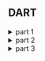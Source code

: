 ## DART
<details>
<summary>part 1</summary>
<br>

 Introduction  
 What is Dart?  
 Dart SDK  
 Print Statement  
 Operators  
 Comments  
 Variables  
 var, const and final Variables  
 final vs const variables  
 Optional Variables/ Nullable Variables  
 If Condition  
 Ternary Operators  
 Switch Statement  
 Exercise 1  
 For Loop  
 While Loop  
 Do While Loop  
 continue keyword  
 Exercise 2  
 break keyword  
 Functions  
 Returning 2 Values from a Function (Records)  
 Patterns  
 Returning Nullable Variables/Values  
 Function Positional Arguments & Global Variables  
 Function Named Arguments  
 Named Records  
 Returning Functions from Functions  
 Arrow Function  
 Anonymous Functions    

</details>

<details>
<summary>part 2</summary>
<br>

 Classes  
 Constructor  
 this keyword  
 Positional Constructor Arguments  
 Immutable Classes  
 Named Constructor Arguments  
 Classes Terminology  
 Private Variables  
 Getters  
 Setters  
 Static Variables  
 Static Functions  
 When to use static keyword?  
 Inheritance  
 implements keyword  
 Abstract Classes  
 Object Oriented Programming (OOP) in Dart  
 Polymorphism  
 Abstraction  
 Encapsulation  
 OOP Brief  
 Mixins  
 Class Modifiers  

</details>

<details>
<summary>part 3</summary>
<br>

 Lists  
 Sets  
 Maps  
 Enums  
 Enhanced Enums  
 Exception Handling  
 Streams  
 Creating Records  
 Patterns & Pattern Matching  

</details>
